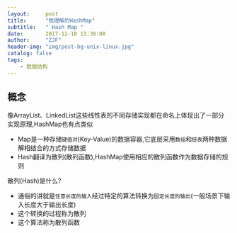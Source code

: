 ```yaml
---
layout:     post
title:      "我理解的HashMap"
subtitle:   " Hash Map "
date:       2017-12-10 13:30:00
author:     "ZJF"
header-img: "img/post-bg-unix-linux.jpg"
catalog: false
tags:
    - 数据结构
---
```


## 概念
像ArrayList、LinkedList这些线性表的不同存储实现都在命名上体现出了一部分实现原理,HashMap也有点类似
* Map是一种存储`键值对`(Key-Value)的数据容器,它底层采用`数组`和`链表`两种数据解相结合的方式存储数据
* Hash翻译为散列(散列函数),HashMap使用相应的散列函数作为数据存储的规则

散列(Hash)是什么?
* 通俗的讲就是`任意长度的输入`经过特定的算法转换为`固定长度的输出`(一般场景下输入长度大于输出长度)
* 这个转换的过程称为散列
* 这个算法称为散列函数






























